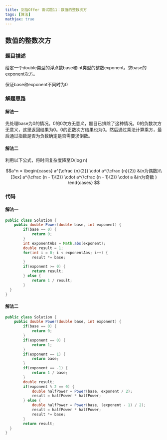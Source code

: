 ```yaml
---
title: 剑指Offer 面试题11：数值的整数次方
tags: [算法]
mathjax: true
---
```


## 数值的整数次方

### 题目描述

给定一个double类型的浮点数base和int类型的整数exponent。求base的exponent次方。

保证base和exponent不同时为0

### 解题思路

#### 解法一

先处理base为0的情况。0的0次方无意义，题目已排除了这种情况。0的负数次方无意义，这里返回结果为0。0的正数次方结果也为0。然后通过乘法计算乘方，最后通过指数是否为负数确定是否需要求倒数。

#### 解法二

利用以下公式，将时间复杂度降至O(log n)

$$a^n = 
\begin{cases}  
a^{\cfrac {n}{2}} \cdot a^{\cfrac {n}{2}} &(n为偶数)\\[3ex] 
a^{\cfrac {n - 1}{2}} \cdot a^{\cfrac {n - 1}{2}} \cdot a &(n为奇数 )
\end{cases}
$$


### 代码

#### 解法一

```java
public class Solution {
    public double Power(double base, int exponent) {
        if(base == 0) {
            return 0;
        }
        int exponentAbs = Math.abs(exponent);
        double result = 1;
        for(int i = 0; i < exponentAbs; i++) {
            result *= base;
        }
        if(exponent >= 0) {
            return result;
        } else {
            return 1 / result;
        }
  }
}
```

#### 解法二

```java
public class Solution {
    public double Power(double base, int exponent) {
        if(base == 0) {
            return 0;
        }
        if(exponent == 0) {
            return 1;
        }
        if(exponent == 1) {
            return base;
        }
        if(exponent == -1) {
            return 1 / base;
        }
        double result;
        if(exponent % 2 == 0) {
            double halfPower = Power(base, exponent / 2);
            result = halfPower * halfPower;
        } else {
            double halfPower = Power(base, (exponent - 1) / 2);
            result = halfPower * halfPower;
            result *= base;
        }
        return result;
  }
}
```